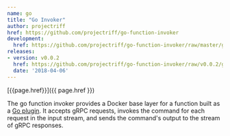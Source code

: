 ```yaml
---
name: go
title: "Go Invoker"
author: projectriff
href: https://github.com/projectriff/go-function-invoker
development:
  href: https://github.com/projectriff/go-function-invoker/raw/master/go-invoker.yaml
releases:
- version: v0.0.2
  href: https://github.com/projectriff/go-function-invoker/raw/v0.0.2/go-invoker.yaml
  date: '2018-04-06'
---
```


[{{page.href}}]({{ page.href }})

The go function invoker provides a Docker base layer for a function built as a [Go plugin](https://golang.org/pkg/plugin/).
It accepts gRPC requests, invokes the command for each request in the input stream,
and sends the command's output to the stream of gRPC responses.

